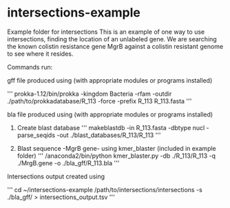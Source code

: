 # intersections-example
Example folder for intersections 
This is an example of one way to use intersections, finding the location of an unlabeled gene. We are searching the known colistin 
resistance gene MgrB against a colistin resistant genome to see where it resides.

Commands run:

gff file produced using (with appropriate modules or programs installed)

'''
prokka-1.12/bin/prokka -kingdom Bacteria -rfam -outdir ./path/to/prokkadatabase/R_113 -force -prefix R_113 R_113.fasta
'''

bla file produced using (with appropriate modules or programs installed)

1. Create blast database
'''
makeblastdb -in R_113.fasta -dbtype nucl -parse_seqids -out ./blast_databases/R_113/R_113
'''

2. Blast sequence -MgrB gene- using kmer_blaster (included in example folder)
'''
/anaconda2/bin/python kmer_blaster.py -db ./R_113/R_113 -q ./MrgB.gene -o ./bla_gff/R_113.bla
'''

Intersections output created using

'''
cd ~/intersections-example
/path/to/intersections/intersections -s ./bla_gff/ > intersections_output.tsv
'''
